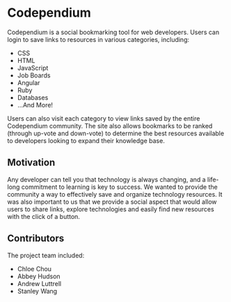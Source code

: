 Codependium
==============

Codependium is a social bookmarking tool for web developers. Users can login to save links to resources in various categories, including:

- CSS
- HTML
- JavaScript
- Job Boards
- Angular
- Ruby
- Databases
- ...And More!

Users can also visit each category to view links saved by the entire Codependium community. The site also allows bookmarks to be ranked (through up-vote and down-vote) to determine the best resources available to developers looking to expand their knowledge base.

Motivation
--------

Any developer can tell you that technology is always changing, and a life-long commitment to learning is key to success. We wanted to provide the community a way to effectively save and organize technology resources. It was also important to us that we provide a social aspect that would allow users to share links, explore technologies and easily find new resources with the click of a button.

Contributors
--------

The project team included:

- Chloe Chou
- Abbey Hudson
- Andrew Luttrell
- Stanley Wang
